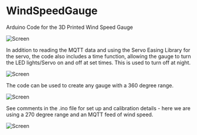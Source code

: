 # WindSpeedGauge

Arduino Code for the 3D Printed Wind Speed Gauge

![Screen](https://github.com/ucl-casa-ce/WindSpeedGauge/blob/main/fusionstart.png)

 In addition to reading the MQTT data and using the Servo Easing Library for the servo, the code also includes a time function, allowing the gauge to turn the LED lights/Servo on and off at set times. This is used to turn off at night.
 
![Screen](https://github.com/ucl-casa-ce/WindSpeedGauge/blob/main/IMG_0032.JPG)

The code can be used to create any gauge with a 360 degree range.

![Screen](https://github.com/ucl-casa-ce/WindSpeedGauge/blob/main/IMG_0031.JPG)

See comments in the .ino file for set up and calibration details - here we are using a 270 degree range and an MQTT feed of wind speed.
 
 ![Screen](https://github.com/ucl-casa-ce/WindSpeedGauge/blob/main/gaugeparts.png)
 

